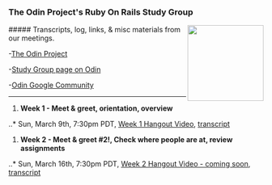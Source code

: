 ### The Odin Project's Ruby On Rails Study Group 
<img align="right" width="150" src="http://res.cloudinary.com/techblogpics/image/upload/v1393811171/rubyonrails-fade3_lv4xao.png">
##### Transcripts, log, links, & misc materials from our meetings.

-[The Odin Project](http://www.theodinproject.com)

-[Study Group page on Odin](http://www.theodinproject.com/studygroup)

-[Odin Google Community](https://plus.google.com/u/0/communities/100013596437379837846)

---



1. **Week 1 - Meet & greet, orientation, overview**

..* Sun, March 9th, 7:30pm PDT, 
[Week 1 Hangout Video](http://www.youtube.com/watch?v=5GcvIf-sFe4),
[transcript](https://github.com/afshinator/OdinRailsStudyGroup/blob/master/week1-transcript.md)


1. **Week 2 - Meet & greet #2!, Check where people are at, review assignments**

..* Sun, March 16th, 7:30pm PDT, 
[Week 2 Hangout Video - coming soon](),
[transcript]()